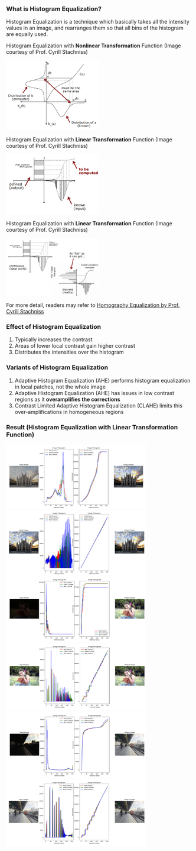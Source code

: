 ### What is Histogram Equalization?

Histogram Equalization is a technique which basically takes all the intensity values in an image, and rearranges them so that all bins of the histogram are equally used.

Histogram Equalization with **Nonlinear Transformation** Function (Image courtesy of Prof. Cyrill Stachniss)

<img src="https://github.com/YANG-SOBER/Standard_Histogram_Equalization/blob/main/hist_equal_nonlinear.png" width=50% height=50%>

Histogram Equalization with **Linear Transformation** Function (Image courtesy of Prof. Cyrill Stachniss)

<img src="https://github.com/YANG-SOBER/Standard_Histogram_Equalization/blob/main/hist_equal_linear.png" width=50% height=50%>

Histogram Equalization with **Linear Transformation** Function (Image courtesy of Prof. Cyrill Stachniss)

<img src="https://github.com/YANG-SOBER/Standard_Histogram_Equalization/blob/main/hist_equal_reality.png" width=50% height=50%>

For more detail, readers may refer to [Homography Equalization by Prof. Cyrill Stachniss](https://www.ipb.uni-bonn.de/html/teaching/photo12-2021/2021-pho1-04-img-histo-2-transformations.pptx.pdf)

### Effect of Histogram Equalization
1. Typically increases the contrast
2. Areas of lower local contrast gain higher contrast
3. Distributes the intensities over the histogram

### Variants of Histogram Equalization
1. Adaptive Histogram Equalization (AHE) performs histogram equalization in local patches, not the whole image
2. Adaptive Histogram Equalization (AHE) has issues in low contrast regions as it **overamplifies the corrections**
3. Contrast Limited Adaptive Histogram Equalization (CLAHE) limits this over-amplifications in homogeneous regions

### Result (Histogram Equalization with Linear Transformation Function)

<img src="https://github.com/YANG-SOBER/Standard_Histogram_Equalization/blob/main/result/hist_equal_1st_milan.png" width=75% height=75%>

<img src="https://github.com/YANG-SOBER/Standard_Histogram_Equalization/blob/main/result/hist_equal_2nd_milan.png" width=75% height=75%>

<img src="https://github.com/YANG-SOBER/Standard_Histogram_Equalization/blob/main/result/hist_equal_1st_girl.png" width=75% height=75%>

<img src="https://github.com/YANG-SOBER/Standard_Histogram_Equalization/blob/main/result/hist_equal_2nd_girl.png" width=75% height=75%>

<img src="https://github.com/YANG-SOBER/Standard_Histogram_Equalization/blob/main/result/hist_equal_1st_platform.png" width=75% height=75%>

<img src="https://github.com/YANG-SOBER/Standard_Histogram_Equalization/blob/main/result/hist_equal_2nd_platform.png" width=75% height=75%>
